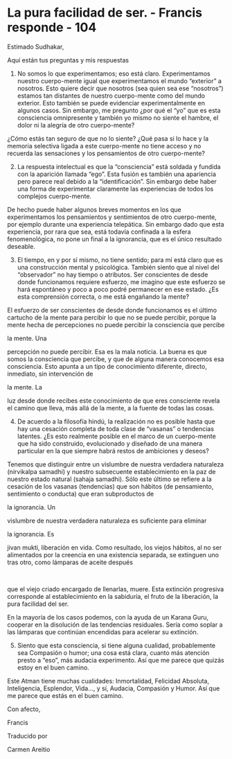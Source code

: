 # La pura facilidad de ser. - Francis responde - 104

Estimado Sudhakar,

Aquí están tus preguntas y mis respuestas

1. No somos lo que experimentamos; eso está claro. Experimentamos nuestro cuerpo-mente igual que experimentamos el mundo “exterior” a nosotros. Esto quiere decir que nosotros (sea quien sea ese “nosotros”) estamos tan distantes de nuestro cuerpo-mente como del mundo exterior. Esto también se puede evidenciar experimentalmente en algunos casos. Sin embargo, me pregunto ¿por qué el “yo” que es esta consciencia omnipresente y también yo mismo no siente el hambre, el dolor ni la alegría de otro cuerpo-mente?

¿Cómo estás tan seguro de que no lo siente? ¿Qué pasa si lo hace y la memoria selectiva ligada a este cuerpo-mente no tiene acceso y no recuerda las sensaciones y los pensamientos de otro cuerpo-mente?

2. La respuesta intelectual es que la “consciencia” está soldada y fundida con la aparición llamada “ego”. Esta fusión es también una apariencia pero parece real debido a la “identificación”. Sin embargo debe haber una forma de experimentar claramente las experiencias de todos los complejos cuerpo-mente.

De hecho puede haber algunos breves momentos en los que experimentamos los pensamientos y sentimientos de otro cuerpo-mente, por ejemplo durante una experiencia telepática. Sin embargo dado que esta experiencia, por rara que sea, está todavía confinada a la esfera fenomenológica, no pone un final a la ignorancia, que es el único resultado deseable.

3. El tiempo, en y por sí mismo, no tiene sentido; para mí está claro que es una construcción mental y psicológica. También siento que al nivel del “observador” no hay tiempo o atributos. Ser conscientes de desde donde funcionamos requiere esfuerzo, me imagino que este esfuerzo se hará espontáneo y poco a poco podré permanecer en ese estado. ¿Es esta comprensión correcta, o me está engañando la mente?

El esfuerzo de ser conscientes de desde donde funcionamos es el último cartucho de la mente para percibir lo que no se puede percibir, porque la mente hecha de percepciones no puede percibir la consciencia que percibe 

la mente. Una

 percepción no puede percibir. Esa es la mala noticia. La buena es que somos la consciencia que percibe, y que de alguna manera conocemos esa consciencia. Esto apunta a un tipo de conocimiento diferente, directo, inmediato, sin intervención de 

la mente. La

 luz desde donde recibes este conocimiento de que eres consciente revela el camino que lleva, más allá de la mente, a la fuente de todas las cosas.

4. De acuerdo a la filosofía hindú, la realización no es posible hasta que hay una cesación completa de toda clase de “vasanas” o tendencias latentes. ¿Es esto realmente posible en el marco de un cuerpo-mente que ha sido construido, evolucionado y diseñado de una manera particular en la que siempre habrá restos de ambiciones y deseos?

Tenemos que distinguir entre un vislumbre de nuestra verdadera naturaleza (nirvikalpa samadhi) y nuestro subsecuente establecimiento en la paz de nuestro estado natural (sahaja samadhi). Sólo este último se refiere a la cesación de los vasanas (tendencias) que son hábitos (de pensamiento, sentimiento o conducta) que eran subproductos de 

la ignorancia. Un

 vislumbre de nuestra verdadera naturaleza es suficiente para eliminar 

la ignorancia. Es

 jivan mukti, liberación en vida. Como resultado, los viejos hábitos, al no ser alimentados por la creencia en una existencia separada, se extinguen uno tras otro, como lámparas de aceite después

  

que el viejo criado encargado de llenarlas, muere. Esta extinción progresiva corresponde al establecimiento en la sabiduría, el fruto de la liberación, la pura facilidad del ser. 

En la mayoría de los casos podemos, con la ayuda de un Karana Guru, cooperar en la disolución de las tendencias residuales. Sería como soplar a las lámparas que continúan encendidas para acelerar su extinción.

5. Siento que esta consciencia, si tiene alguna cualidad, probablemente sea Compasión o humor; una cosa está clara, cuanto más atención presto a “eso”, más audacia experimento. Así que me parece que quizás estoy en el buen camino.

Este Atman tiene muchas cualidades: Inmortalidad, Felicidad Absoluta, Inteligencia, Esplendor, Vida…, y sí, Audacia, Compasión y Humor. Así que me parece que estás en el buen camino.

Con afecto, 

Francis

Traducido por 

Carmen Areitio

